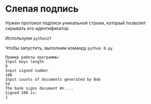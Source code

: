 # Слепая подпись

Нужен протокол подписи уникальной строки, который позволит скрывать его идентификатор

Используем `python27`

Чтобы запустить, выполним команду `python 8.py`

```
Пример работы программы:
Input keys length
8
Input signed number
100
Input counts of documents generated by Bob
54
The bank signs document #n ...
Signed 100 is:
1
```
